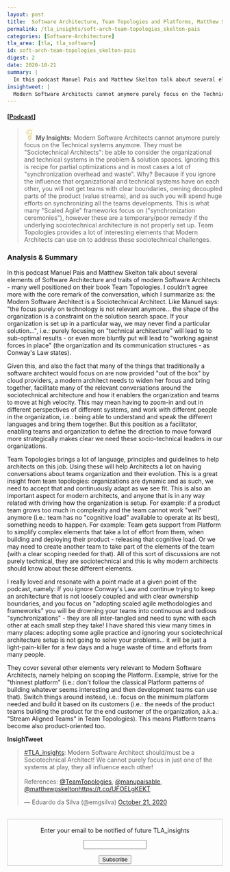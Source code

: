 ```yaml
---
layout: post
title:  Software Architecture, Team Topologies and Platforms, Matthew Skelton & Manuel Pais
permalink: /tla_insights/soft-arch-team-topologies_skelton-pais
categories: [Software-Architecture]
tla_area: [tla, tla_software]
id: soft-arch-team-topologies_skelton-pais
digest: 2
date: 2020-10-21
summary: | 
  In this podcast Manuel Pais and Matthew Skelton talk about several elements of Software Architecture and traits of modern Software Architects - many well positioned on their book Team Topologies. I couldn't agree more with the core remark of the conversation, which I summarize as: the Modern Software Architect is a Sociotechnical Architect.
insightweet: |
  Modern Software Architects cannot anymore purely focus on the Technical systems anymore. They must be "Sociotechnical Architects": be able to consider the organizational and technical systems in the problem & solution spaces. Ignoring this is recipe for partial optimizations and in most cases a lot of "synchronization overhead and waste". 
---
```


#### [[Podcast](https://www.infoq.com/podcasts/software-architecture-team-topologies/)]

> ![light](/assets/light-bulb.png) **My Insights:** Modern Software Architects cannot anymore purely focus on the Technical systems anymore. They must be "Sociotechnical Architects": be able to consider the organizational and technical systems in the problem & solution spaces. Ignoring this is recipe for partial optimizations and in most cases a lot of "synchronization overhead and waste". Why? Because if you ignore the influence that organizational and technical systems have on each other, you will not get teams with clear boundaries, owning decoupled parts of the product (value streams), and as such you will spend huge efforts on synchronizing all the teams developments. This is what many "Scaled Agile" frameworks focus on ("synchronization ceremonies"), however these are a temporary/poor remedy if the underlying sociotechnical architecture is not properly set up. Team Topologies provides a lot of interesting elements that Modern Architects can use on to address these sociotechnical challenges.

### Analysis & Summary

In this podcast Manuel Pais and Matthew Skelton talk about several elements of Software Architecture and traits of modern Software Architects - many well positioned on their book Team Topologies. I couldn't agree more with the core remark of the conversation, which I summarize as: the Modern Software Architect is a Sociotechnical Architect. Like Manuel says: "the focus purely on technology is not relevant anymore... the shape of the organization is a constraint on the solution search space. If your organization is set up in a particular way, we may never find a particular solution...", i.e.: purely focusing on "technical architecture" will lead to to sub-optimal results - or even more bluntly put will lead to "working against forces in place" (the organization and its communication structures - as Conway's Law states).

Given this, and also the fact that many of the things that traditionally a software architect would focus on are now provided "out of the box" by cloud providers, a modern architect needs to widen her focus and bring together, facilitate many of the relevant conversations around the sociotechnical architecture and how it enablers the organization and teams to move at high velocity. This may mean having to zoom-in and out in different perspectives of different systems, and work with different people in the organization, i.e.: being able to understand and speak the different languages and bring them together. But this position as a facilitator, enabling teams and organization to define the direction to move forward more strategically makes clear we need these socio-technical leaders in our organizations.

Team Topologies brings a lot of language, principles and guidelines to help architects on this job. Using these will help Architects a lot on having conversations about teams organization and their evolution. This is a great insight from team topologies: organizations are dynamic and as such, we need to accept that and continuously adapt as we see fit. This is also an important aspect for modern architects, and anyone that is in any way related with driving how the organization is setup. For example: if a product team grows too much in complexity and the team cannot work "well" anymore (i.e.: team has no "cognitive load" available to operate at its best), something needs to happen. For example: Team gets support from Platform to simplify complex elements that take a lot of effort from them, when building and deploying their product - releasing that cognitive load. Or we may need to create another team to take part of the elements of the team (with a clear scoping needed for that). All of this sort of discussions are not purely technical, they are sociotechnical and this is why modern architects should know about these different elements.

I really loved and resonate with a point made at a given point of the podcast, namely: If you ignore Conway's Law and continue trying to keep an architecture that is not loosely coupled and with clear ownership boundaries, and you focus on "adopting scaled agile methodologies and frameworks" you will be drowning your teams into continuous and tedious "synchronizations" - they are all inter-tangled and need to sync with each other at each small step they take! I have shared this view many times in many places: adopting some agile practice and ignoring your sociotechnical architecture setup is not going to solve your problems... it will be just a light-pain-killer for a few days and a huge waste of time and efforts from many people.

They cover several other elements very relevant to Modern Software Architects, namely helping on scoping the Platform. Example, strive for the "thinnest platform" (i.e.: don't follow the classical Platform patterns of building whatever seems interesting and then development teams can use that).  Switch things around instead, i.e.: focus on the minimum platform needed and build it based on its customers (i.e.: the needs of the product teams building the product for the end customer of the organization, a.k.a.: "Stream Aligned Teams" in Team Topologies). This means Platform teams become also product-oriented too.

**InsighTweet**

<blockquote class="twitter-tweet"><p lang="en" dir="ltr"><a href="https://twitter.com/hashtag/TLA_insights?src=hash&amp;ref_src=twsrc%5Etfw">#TLA_insights</a>: Modern Software Architect should/must be a Sociotechnical Architect! We cannot purely focus in just one of the systems at play, they all influence each other!<br><br>References: <a href="https://twitter.com/TeamTopologies?ref_src=twsrc%5Etfw">@TeamTopologies</a>, <a href="https://twitter.com/manupaisable?ref_src=twsrc%5Etfw">@manupaisable</a>, <a href="https://twitter.com/matthewpskelton?ref_src=twsrc%5Etfw">@matthewpskelton</a><a href="https://t.co/UFOELgKEKT">https://t.co/UFOELgKEKT</a></p>&mdash; Eduardo da Silva (@emgsilva) <a href="https://twitter.com/emgsilva/status/1319016320990695426?ref_src=twsrc%5Etfw">October 21, 2020</a></blockquote> <script async src="https://platform.twitter.com/widgets.js" charset="utf-8"></script>

<br>

<form style="border:1px solid #ccc;padding:3px;text-align:center;" action="https://tinyletter.com/tla_insights"
  method="post" target="popupwindow"
  onsubmit="window.open('https://tinyletter.com/tla_insights', 'popupwindow', 'scrollbars=yes,width=800,height=600');return true">
  <p><label for="tlemail">Enter your email to be notified of future TLA_insights</label></p>
  <p><input type="text" style="width:140px" name="email" id="tlemail" /></p><input type="hidden" value="1"
    name="embed" /><input type="submit" value="Subscribe" />
</form>
